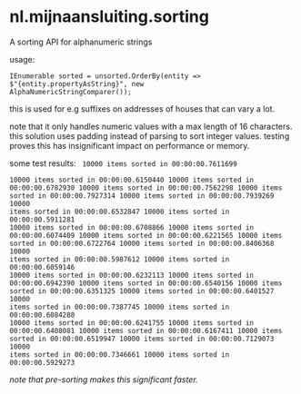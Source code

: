 # nl.mijnaansluiting.sorting

A sorting API for alphanumeric strings

usage:

<code>IEnumerable<Entity> sorted = unsorted.OrderBy(entity => $"{entity.propertyAsString}", new AlphaNumericStringComparer());</code>
  
this is used for e.g suffixes on addresses of houses that can vary a lot.
  
note that it only handles numeric values with a max length of 16 characters.
this solution uses padding instead of parsing to sort integer values. testing proves this has insignificant impact on  performance or memory.
  
 some test results:
 <code>
10000 items sorted in 00:00:00.7611699<br/>
10000 items sorted in 00:00:00.6150440
10000 items sorted in 00:00:00.6782930
10000 items sorted in 00:00:00.7562298
10000 items sorted in 00:00:00.7927314
10000 items sorted in 00:00:00.7939269
10000 items sorted in 00:00:00.6532847
10000 items sorted in 00:00:00.5911281
10000 items sorted in 00:00:00.6708866
10000 items sorted in 00:00:00.6074409
10000 items sorted in 00:00:00.6221565
10000 items sorted in 00:00:00.6722764
10000 items sorted in 00:00:00.8406368
10000 items sorted in 00:00:00.5987612
10000 items sorted in 00:00:00.6059146
10000 items sorted in 00:00:00.6232113
10000 items sorted in 00:00:00.6942390
10000 items sorted in 00:00:00.6540156
10000 items sorted in 00:00:00.6351325
10000 items sorted in 00:00:00.6401527
10000 items sorted in 00:00:00.7387745
10000 items sorted in 00:00:00.6084280
10000 items sorted in 00:00:00.6241755
10000 items sorted in 00:00:00.6408081
10000 items sorted in 00:00:00.6167411
10000 items sorted in 00:00:00.6519947
10000 items sorted in 00:00:00.7129073
10000 items sorted in 00:00:00.7346661
10000 items sorted in 00:00:00.5929273
  </code>
  
  <i>note that pre-sorting makes this significant faster.</i>
              
